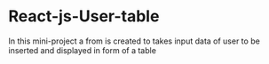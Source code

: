 # React-js-User-table
In this mini-project a from is created to takes input data of user to be inserted and  displayed in form of a table
